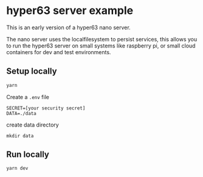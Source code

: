 # hyper63 server example

This is an early version of a hyper63 nano server.

The nano server uses the localfilesystem to persist services, this allows you 
to run the hyper63 server on small systems like raspberry pi, or small cloud
containers for dev and test environments.

## Setup locally

``` sh
yarn
```

Create a `.env` file

``` 
SECRET=[your security secret]
DATA=./data
```

create data directory

```
mkdir data
```

## Run locally

``` sh
yarn dev
```




